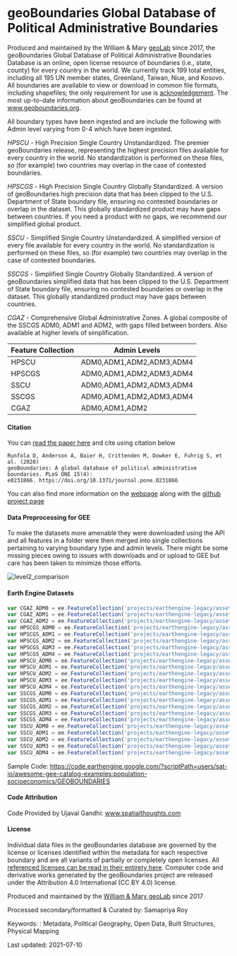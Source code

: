 # geoBoundaries Global Database of Political Administrative Boundaries

Produced and maintained by the William & Mary [geoLab](http://geolab.wm.edu/) since 2017, the geoBoundaries Global Database of Political Administrative Boundaries Database is an online, open license resource of boundaries (i.e., state, county) for every country in the world. We currently track 199 total entities, including all 195 UN member states, Greenland, Taiwan, Niue, and Kosovo. All boundaries are available to view or download in common file formats, including shapefiles; the only requirement for use is [acknowledgement](https://www.geoboundaries.org/index.html#citation). The most up-to-date information about geoBoundaries can be found at www.geoboundaries.org.

All boundary types have been ingested and are include the following with Admin level varying from 0-4 which have been ingested.

_HPSCU_  - High Precision Single Country Unstandardized. The premier geoBoundaries release, representing the highest precision files available for every country in the world. No standardization is performed on these files, so (for example) two countries may overlap in the case of contested boundaries.

_HPSCGS_  - High Precision Single Country Globally Standardized. A version of geoBoundaries high precision data that has been clipped to the U.S. Department of State boundary file, ensuring no contested boundaries or overlap in the dataset. This globally standardized product may have gaps between countries. If you need a product with no gaps, we recommend our simplified global product.

_SSCU_  - Simplified Single Country Unstandardized. A simplified version of every file available for every country in the world. No standardization is performed on these files, so (for example) two countries may overlap in the case of contested boundaries.

_SSCGS_  - Simplified Single Country Globally Standardized. A version of geoBoundaries simplified data that has been clipped to the U.S. Department of State boundary file, ensuring no contested boundaries or overlap in the dataset. This globally standardized product may have gaps between countries.

_CGAZ_  - Comprehensive Global Administrative Zones. A global composite of the SSCGS ADM0, ADM1 and ADM2, with gaps filled between borders.  Also available at higher levels of simplification.

<center>

|Feature Collection|Admin Levels|
|------------------|------------|
|HPSCU             |ADM0,ADM1,ADM2,ADM3,ADM4|
|HPSCGS            |ADM0,ADM1,ADM2,ADM3,ADM4|
|SSCU              |ADM0,ADM1,ADM2,ADM3,ADM4|
|SSCGS             |ADM0,ADM1,ADM2,ADM3,ADM4|
|CGAZ              |ADM0,ADM1,ADM2|


</center>

#### Citation
You can [read the paper here](https://journals.plos.org/plosone/article?id=10.1371/journal.pone.0231866) and cite using citation below

```
Runfola D, Anderson A, Baier H, Crittenden M, Dowker E, Fuhrig S, et al. (2020)
geoBoundaries: A global database of political administrative boundaries. PLoS ONE 15(4):
e0231866. https://doi.org/10.1371/journal.pone.0231866
```

You can also find more information on the [webpage](https://www.geoboundaries.org/) along with the [github project page](https://github.com/wmgeolab/geoBoundaries)

#### Data Preprocessing for GEE
To make the datasets more amenable they were downloaded using the API and all features in a folder were then merged into single collections pertaining to varying boundary type and admin levels. There might be some missing pieces owing to issues with downloads and or upload to GEE but care has been taken to minimize those efforts.

![level2_comparison](https://user-images.githubusercontent.com/6677629/125176833-6cb6d000-e19c-11eb-8b25-dcc87a9b1469.gif)

#### Earth Engine Datasets

```js
var CGAZ_ADM0 = ee.FeatureCollection('projects/earthengine-legacy/assets/projects/sat-io/open-datasets/geoboundaries/CGAZ_ADM0');
var CGAZ_ADM1 = ee.FeatureCollection('projects/earthengine-legacy/assets/projects/sat-io/open-datasets/geoboundaries/CGAZ_ADM1');
var CGAZ_ADM2 = ee.FeatureCollection('projects/earthengine-legacy/assets/projects/sat-io/open-datasets/geoboundaries/CGAZ_ADM2');
var HPSCGS_ADM0 = ee.FeatureCollection('projects/earthengine-legacy/assets/projects/sat-io/open-datasets/geoboundaries/HPSCGS-ADM0');
var HPSCGS_ADM1 = ee.FeatureCollection('projects/earthengine-legacy/assets/projects/sat-io/open-datasets/geoboundaries/HPSCGS-ADM1');
var HPSCGS_ADM2 = ee.FeatureCollection('projects/earthengine-legacy/assets/projects/sat-io/open-datasets/geoboundaries/HPSCGS-ADM2');
var HPSCGS_ADM3 = ee.FeatureCollection('projects/earthengine-legacy/assets/projects/sat-io/open-datasets/geoboundaries/HPSCGS-ADM3');
var HPSCGS_ADM4 = ee.FeatureCollection('projects/earthengine-legacy/assets/projects/sat-io/open-datasets/geoboundaries/HPSCGS-ADM4');
var HPSCU_ADM0 = ee.FeatureCollection('projects/earthengine-legacy/assets/projects/sat-io/open-datasets/geoboundaries/HPSCU-ADM0');
var HPSCU_ADM1 = ee.FeatureCollection('projects/earthengine-legacy/assets/projects/sat-io/open-datasets/geoboundaries/HPSCU-ADM1');
var HPSCU_ADM2 = ee.FeatureCollection('projects/earthengine-legacy/assets/projects/sat-io/open-datasets/geoboundaries/HPSCU-ADM2');
var HPSCU_ADM3 = ee.FeatureCollection('projects/earthengine-legacy/assets/projects/sat-io/open-datasets/geoboundaries/HPSCU-ADM3');
var HPSCU_ADM4 = ee.FeatureCollection('projects/earthengine-legacy/assets/projects/sat-io/open-datasets/geoboundaries/HPSCU-ADM4');
var SSCGS_ADM0 = ee.FeatureCollection('projects/earthengine-legacy/assets/projects/sat-io/open-datasets/geoboundaries/SSCGS-ADM0');
var SSCGS_ADM1 = ee.FeatureCollection('projects/earthengine-legacy/assets/projects/sat-io/open-datasets/geoboundaries/SSCGS-ADM1');
var SSCGS_ADM2 = ee.FeatureCollection('projects/earthengine-legacy/assets/projects/sat-io/open-datasets/geoboundaries/SSCGS-ADM2');
var SSCGS_ADM3 = ee.FeatureCollection('projects/earthengine-legacy/assets/projects/sat-io/open-datasets/geoboundaries/SSCGS-ADM3');
var SSCGS_ADM4 = ee.FeatureCollection('projects/earthengine-legacy/assets/projects/sat-io/open-datasets/geoboundaries/SSCGS-ADM4');
var SSCU_ADM0 = ee.FeatureCollection('projects/earthengine-legacy/assets/projects/sat-io/open-datasets/geoboundaries/SSCU-ADM0');
var SSCU_ADM1 = ee.FeatureCollection('projects/earthengine-legacy/assets/projects/sat-io/open-datasets/geoboundaries/SSCU-ADM1');
var SSCU_ADM2 = ee.FeatureCollection('projects/earthengine-legacy/assets/projects/sat-io/open-datasets/geoboundaries/SSCU-ADM2');
var SSCU_ADM3 = ee.FeatureCollection('projects/earthengine-legacy/assets/projects/sat-io/open-datasets/geoboundaries/SSCU-ADM3');
var SSCU_ADM4 = ee.FeatureCollection('projects/earthengine-legacy/assets/projects/sat-io/open-datasets/geoboundaries/SSCU-ADM4');
```

Sample Code: https://code.earthengine.google.com/?scriptPath=users/sat-io/awesome-gee-catalog-examples:population-socioeconomics/GEOBOUNDARIES

#### Code Attribution
Code Provided by Ujaval Gandhi: www.spatialthoughts.com

#### License

Individual data files in the geoBoundaries database are governed by the license or licenses identified within the metadata for each respective boundary and are all variants of partially or completely open licenses.  All [referenced licenses can be read in their entirety here](https://github.com/wmgeolab/geoBoundaryBot/tree/main/dta/licenseText). Computer code and derivative works generated by the geoBoundaries project are released under the Attribution 4.0 International (CC BY 4.0) license.


Produced and maintained by the [William & Mary geoLab](http://geolab.wm.edu/) since 2017

Processed secondary/formatted & Curated by: Samapriya Roy

Keywords: : Metadata, Political Geography, Open Data, Built Structures, Physical Mapping

Last updated: 2021-07-10

